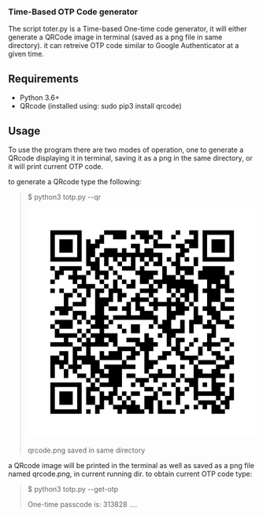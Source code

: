 ### Time-Based OTP Code generator 
The script toter.py is a Time-based One-time code generator, it will either generate a QRCode image in terminal (saved
as a png file in same directory). it can retreive OTP code similar to Google Authenticator at a given time.

##  Requirements
- Python 3.6+
- QRcode (installed using: sudo pip3 install qrcode)

## Usage

To use the program there are two modes of operation, one to generate a QRcode displaying it in terminal, saving it as a png in the same directory, or it will print current OTP code.

to generate a QRcode type the following:
>$ python3 totp.py --qr
>
>
>![QRcode](qrcode.png)
>                                                   
>                                                 
> qrcode.png saved in same directory


a QRcode image will be printed in the terminal as well as saved as a png file named qrcode.png, in current running dir.
to obtain current OTP code type:
> $ python3 totp.py --get-otp
>
> One-time passcode is: 313828
> ....


